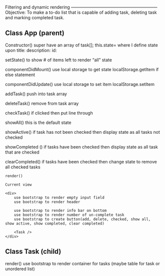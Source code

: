 Filtering and dynamic rendering
————————————————————
Objective: To make a to-do list that is capable of adding task, deleting task and marking completed task. 


## Class App (parent)
 
  Constructor()
	super
	have an array of task[];
	this.state= where I define state upon 
     title:
     description:
     id:

   setState()
	 to show # of items left 
         to render “all”  state
        
  componentDidMount()
	use local storage to get state
    localStorage.getItem
        if else statement

  componentDidUpdate()
	use local storage to set item
    localStorage.setItem
 
  addTask() 
   push into task array


  deleteTask() 
    remove from task array

  checkTask()
  if clicked then put line through

  showAll() 
  this is the default state

  showActive() 
   if task has not been checked 
    then display state as all tasks not checked

  showCompleted ()
    if tasks have been checked 
    then display state as all task that are checked

  clearCompleted() 
    if tasks have been checked 
    then change state to remove all checked tasks

    render()

	Current view

    <div>
	    use bootstrap to render empty input field
	    use bootstrap to render header
	    
	    use bootstrap to render info bar on bottom	
	    use bootstrap to render number of un-complete task
	    use bootstrap to create button(add, delete, checked, show all, show active, show completed, clear completed)

        <Task />		
	</div>

## Class Task (child)

  render()
use bootstrap to render container for tasks	(maybe table for task or unordered list)